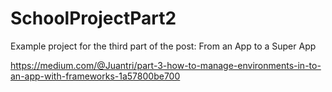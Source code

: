 # SchoolProjectPart2
Example project for the third part of the post: From an App to a Super App

https://medium.com/@Juantri/part-3-how-to-manage-environments-in-to-an-app-with-frameworks-1a57800be700
